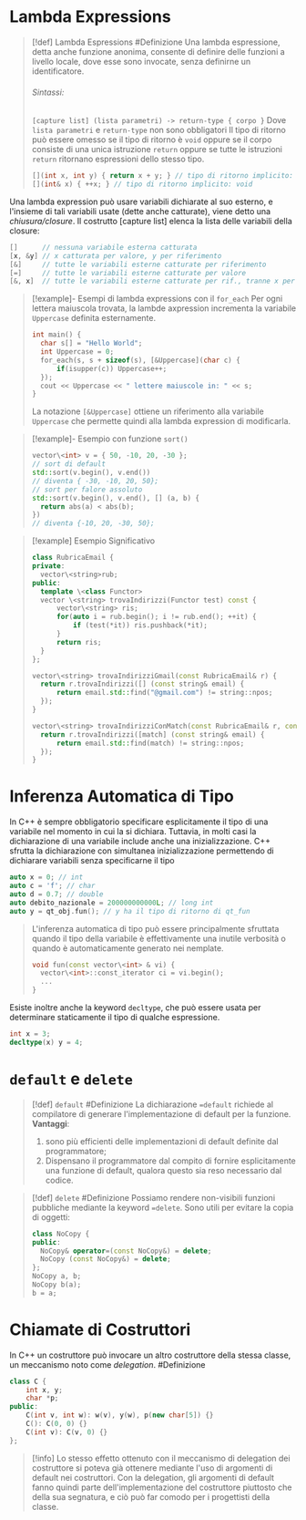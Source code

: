 # Lambda Expressions
>[!def] Lambda Espressions #Definizione 
>Una lambda espressione, detta anche funzione anonima, consente di definire delle funzioni a livello locale, dove esse sono invocate, senza definirne un identificatore.
>###### Sintassi:
>`[capture list] (lista parametri) -> return-type { corpo }`
>Dove `lista parametri` e `return-type` non sono obbligatori
>Il tipo di ritorno può essere omesso se il tipo di ritorno è `void` oppure se il corpo consiste di una unica istruzione `return` oppure se tutte le istruzioni `return` ritornano espressioni dello stesso tipo.
>```cpp
>[](int x, int y) { return x + y; } // tipo di ritorno implicito: int
>[](int& x) { ++x; } // tipo di ritorno implicito: void
>```

Una lambda expression può usare variabili dichiarate al suo esterno, e l'insieme di tali variabili usate (dette anche catturate), viene detto una *chiusura/closure*.
Il costrutto \[capture list] elenca la lista delle variabili della closure:
```cpp
[]      // nessuna variabile esterna catturata
[x, &y] // x catturata per valore, y per riferimento
[&]     // tutte le variabili esterne catturate per riferimento
[=]     // tutte le variabili esterne catturate per valore
[&, x]  // tutte le variabili esterne catturate per rif., tranne x per valore
```

>[!example]- Esempi di lambda expressions con il `for_each`
>Per ogni lettera maiuscola trovata, la lambde axpression incrementa la variabile `Uppercase` definita esternamente.
>```cpp
>int main() {
>	char s[] = "Hello World";
>	int Uppercase = 0;
>	for_each(s, s + sizeof(s), [&Uppercase](char c) {
>		if(isupper(c)) Uppercase++;
>	});
>	cout << Uppercase << " lettere maiuscole in: " << s;
>}
>```
>La notazione `[&Uppercase]` ottiene un riferimento alla variabile `Uppercase` che permette quindi alla lambda expression di modificarla.
>

>[!example]- Esempio con funzione `sort()`
>```cpp
>vector\<int> v = { 50, -10, 20, -30 };
>// sort di default
>std::sort(v.begin(), v.end())
>// diventa { -30, -10, 20, 50};
>// sort per falore assoluto
>std::sort(v.begin(), v.end(), [] (a, b) {
>	return abs(a) < abs(b);
>})
>// diventa {-10, 20, -30, 50};
>```

>[!example] Esempio Significativo
>```cpp
>class RubricaEmail {
>private:
>	vector\<string>rub;
>public:
>	template \<class Functor>
>	vector \<string> trovaIndirizzi(Functor test) const {
>		vector\<string> ris;
>		for(auto i = rub.begin(); i != rub.end(); ++it) {
>			if (test(*it)) ris.pushback(*it);
>		}
>		return ris;
>	}
>};
>
>vector\<string> trovaIndirizziGmail(const RubricaEmail& r) {
>	return r.trovaIndirizzi([] (const string& email) {
>		return email.std::find("@gmail.com") != string::npos;
>	});
>}
>
>vector\<string> trovaIndirizziConMatch(const RubricaEmail& r, const string& match) {
>	return r.trovaIndirizzi([match] (const string& email) {
>		return email.std::find(match) != string::npos;
>	});
>}
>```

# Inferenza Automatica di Tipo
In C++ è sempre obbligatorio specificare esplicitamente il tipo di una variabile nel momento in cui la si dichiara. Tuttavia, in molti casi la dichiarazione di una variabile include anche una inizializzazione.
C++ sfrutta la dichiarazione con simultanea inizializzazione permettendo di dichiarare variabili senza specificarne il tipo
```cpp
auto x = 0; // int
auto c = 'f'; // char
auto d = 0.7; // double
auto debito_nazionale = 200000000000L; // long int
auto y = qt_obj.fun(); // y ha il tipo di ritorno di qt_fun
```

>L'inferenza automatica di tipo può essere principalmente sfruttata quando il tipo della variabile è effettivamente una inutile verbosità o quando è automaticamente generato nei nemplate.
> ```cpp
> void fun(const vector\<int> & vi) {
> 	vector\<int>::const_iterator ci = vi.begin();
> 	...
> }
> ```

Esiste inoltre anche la keyword `decltype`, che può essere usata per determinare staticamente il tipo di qualche espressione.
```cpp
int x = 3;
decltype(x) y = 4;
```

# `default` e `delete`
>[!def] `default` #Definizione 
>La dichiarazione `=default` richiede al compilatore di generare l'implementazione di default per la funzione.
>**Vantaggi**:
>1. sono più efficienti delle implementazioni di default definite dal programmatore;
>2. Dispensano il programmatore dal compito di fornire esplicitamente una funzione di default, qualora questo sia reso necessario dal codice.

>[!def] `delete` #Definizione 
>Possiamo rendere non-visibili funzioni pubbliche mediante la keyword `=delete`.
>Sono utili per evitare la copia di oggetti:
>```cpp error:7,8
>class NoCopy {
>public:
>	NoCopy& operator=(const NoCopy&) = delete;
>	NoCopy (const NoCopy&) = delete;
>};
>NoCopy a, b;
>NoCopy b(a);
>b = a;
>```

# Chiamate di Costruttori
In C++ un costruttore può invocare un altro costruttore della stessa classe, un meccanismo noto come *delegation*. #Definizione 
```cpp
class C {
	int x, y;
	char *p;
public:
	C(int v, int w): w(v), y(w), p(new char[5]) {}
	C(): C(0, 0) {}
	C(int v): C(v, 0) {}
};
```

>[!info]
>Lo stesso effetto ottenuto con il meccanismo di delegation dei costruttore si poteva già ottenere mediante l'uso di argomenti di default nei costruttori.
>Con la delegation, gli argomenti di default fanno quindi parte dell'implementazione del costruttore piuttosto che della sua segnatura, e ciò può far comodo per i progettisti della classe.
